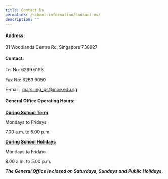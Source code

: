 ```yaml
---
title: Contact Us
permalink: /school-information/contact-us/
description: ""
---
```


####  **Address:**

31 Woodlands Centre Rd,
Singapore 738927

#### **Contact:**

Tel No: 6269 6193

Fax No: 6269 9050

E-mail:  [marsiling\_ps@moe.edu.sg](mailto:marsiling_ps@moe.edu.sg)

#### **General Office Operating Hours:**

<u>**During School Term**</u>

Mondays to Fridays

7.00 a.m. to 5.00 p.m.

<u>**During School Holidays**</u>

Mondays to Fridays

8.00 a.m. to 5.00 p.m.

***The General Office is closed on Saturdays, Sundays and Public Holidays.***